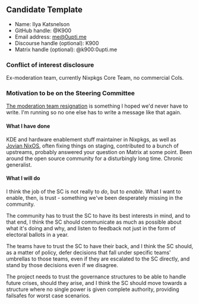 ## Candidate Template

- Name: Ilya Katsnelson
- GitHub handle: @K900
- Email address: me@0upti.me
- Discourse handle (optional): K900
- Matrix handle (optional): @k900:0upti.me

### Conflict of interest disclosure

Ex-moderation team, currently Nixpkgs Core Team, no commercial CoIs.

### Motivation to be on the Steering Committee

[The moderation team resignation](https://discourse.nixos.org/t/a-statement-from-members-of-the-moderation-team/69828) is something I hoped we'd never have to write. I'm running so no one else has to write a message like that again.

#### What I have done

KDE and hardware enablement stuff maintainer in Nixpkgs, as well as [Jovian NixOS](https://github.com/Jovian-Experiments/Jovian-NixOS/), often fixing things on staging, contributed to a bunch of upstreams, probably answered your question on Matrix at some point. Been around the open source community for a disturbingly long time. Chronic generalist.

#### What I will do

I think the job of the SC is not really to _do_, but to _enable_. What I want to enable, then, is trust - something we've been desperately missing in the community. 

The community has to trust the SC to have its best interests in mind, and to that end, I think the SC should communicate as much as possible about what it's doing and why, and listen to feedback not just in the form of electoral ballots in a year.

The teams have to trust the SC to have their back, and I think the SC should, as a matter of policy, defer decisions that fall under specific teams' umbrellas to those teams, even if they are escalated to the SC directly, and stand by those decisions even if we disagree.

The project needs to trust the governance structures to be able to handle future crises, should they arise, and I think the SC should move towards a structure where no single power is given complete authority, providing failsafes for worst case scenarios.
